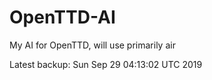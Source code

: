 # OpenTTD-AI
My AI for OpenTTD, will use primarily air

Latest backup: Sun Sep 29 04:13:02 UTC 2019
